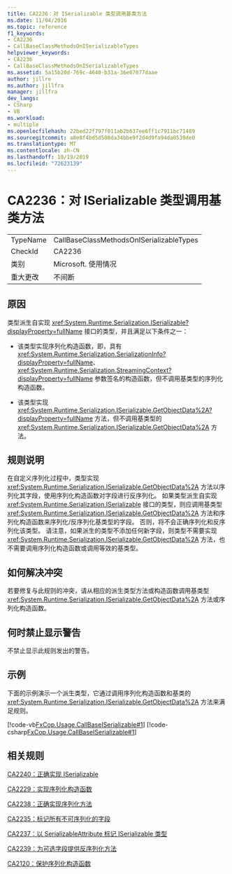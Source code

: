 ```yaml
---
title: CA2236：对 ISerializable 类型调用基类方法
ms.date: 11/04/2016
ms.topic: reference
f1_keywords:
- CA2236
- CallBaseClassMethodsOnISerializableTypes
helpviewer_keywords:
- CA2236
- CallBaseClassMethodsOnISerializableTypes
ms.assetid: 5a15b20d-769c-4640-b31a-36e07077daae
author: jillre
ms.author: jillfra
manager: jillfra
dev_langs:
- CSharp
- VB
ms.workload:
- multiple
ms.openlocfilehash: 22bed22f797f011ab2b637ee6ff1c7911bc71489
ms.sourcegitcommit: a8e8f4bd5d508da34bbe9f2d4d9fa94da0539de0
ms.translationtype: MT
ms.contentlocale: zh-CN
ms.lasthandoff: 10/19/2019
ms.locfileid: "72623139"
---
```

# <a name="ca2236-call-base-class-methods-on-iserializable-types"></a>CA2236：对 ISerializable 类型调用基类方法

|||
|-|-|
|TypeName|CallBaseClassMethodsOnISerializableTypes|
|CheckId|CA2236|
|类别|Microsoft. 使用情况|
|重大更改|不间断|

## <a name="cause"></a>原因
类型派生自实现 <xref:System.Runtime.Serialization.ISerializable?displayProperty=fullName> 接口的类型，并且满足以下条件之一：

- 该类型实现序列化构造函数，即，具有 <xref:System.Runtime.Serialization.SerializationInfo?displayProperty=fullName>、<xref:System.Runtime.Serialization.StreamingContext?displayProperty=fullName> 参数签名的构造函数，但不调用基类型的序列化构造函数。

- 该类型实现 <xref:System.Runtime.Serialization.ISerializable.GetObjectData%2A?displayProperty=fullName> 方法，但不调用基类型的 <xref:System.Runtime.Serialization.ISerializable.GetObjectData%2A> 方法。

## <a name="rule-description"></a>规则说明
在自定义序列化过程中，类型实现 <xref:System.Runtime.Serialization.ISerializable.GetObjectData%2A> 方法以序列化其字段，使用序列化构造函数对字段进行反序列化。 如果类型派生自实现 <xref:System.Runtime.Serialization.ISerializable> 接口的类型，则应调用基类型 <xref:System.Runtime.Serialization.ISerializable.GetObjectData%2A> 方法和序列化构造函数来序列化/反序列化基类型的字段。 否则，将不会正确序列化和反序列化该类型。 请注意，如果派生的类型不添加任何新字段，则类型不需要实现 <xref:System.Runtime.Serialization.ISerializable.GetObjectData%2A> 方法，也不需要调用序列化构造函数或调用等效的基类型。

## <a name="how-to-fix-violations"></a>如何解决冲突
若要修复与此规则的冲突，请从相应的派生类型方法或构造函数调用基类型 <xref:System.Runtime.Serialization.ISerializable.GetObjectData%2A> 方法或序列化构造函数。

## <a name="when-to-suppress-warnings"></a>何时禁止显示警告
不禁止显示此规则发出的警告。

## <a name="example"></a>示例
下面的示例演示一个派生类型，它通过调用序列化构造函数和基类的 <xref:System.Runtime.Serialization.ISerializable.GetObjectData%2A> 方法来满足规则。

[!code-vb[FxCop.Usage.CallBaseISerializable#1](../code-quality/codesnippet/VisualBasic/ca2236-call-base-class-methods-on-iserializable-types_1.vb)]
[!code-csharp[FxCop.Usage.CallBaseISerializable#1](../code-quality/codesnippet/CSharp/ca2236-call-base-class-methods-on-iserializable-types_1.cs)]

## <a name="related-rules"></a>相关规则
[CA2240：正确实现 ISerializable](../code-quality/ca2240.md)

[CA2229：实现序列化构造函数](../code-quality/ca2229.md)

[CA2238：正确实现序列化方法](../code-quality/ca2238.md)

[CA2235：标记所有不可序列化的字段](../code-quality/ca2235.md)

[CA2237：以 SerializableAttribute 标记 ISerializable 类型](../code-quality/ca2237.md)

[CA2239：为可选字段提供反序列化方法](../code-quality/ca2239.md)

[CA2120：保护序列化构造函数](../code-quality/ca2120.md)
